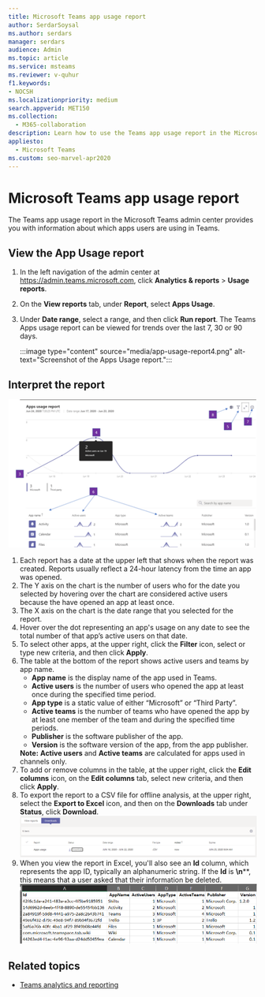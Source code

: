 ```yaml
---
title: Microsoft Teams app usage report
author: SerdarSoysal
ms.author: serdars
manager: serdars
audience: Admin
ms.topic: article
ms.service: msteams
ms.reviewer: v-quhur
f1.keywords:
- NOCSH
ms.localizationpriority: medium
search.appverid: MET150
ms.collection: 
  - M365-collaboration
description: Learn how to use the Teams app usage report in the Microsoft Teams admin center.
appliesto: 
  - Microsoft Teams
ms.custom: seo-marvel-apr2020
---
```


# Microsoft Teams app usage report

The Teams app usage report in the Microsoft Teams admin center provides you with information about which apps users are using in Teams.  

## View the App Usage report

1. In the left navigation of the admin center at <https://admin.teams.microsoft.com>, click **Analytics & reports** > **Usage reports**.
2. On the **View reports** tab, under **Report**, select **Apps Usage**.

3. Under **Date range**, select a range, and then click **Run report**. The Teams Apps usage report can be viewed for trends over the last 7, 30 or 90 days.

      :::image type="content" source="media/app-usage-report4.png" alt-text="Screenshot of the Apps Usage report.":::<br>

## Interpret the report

![Screenshot of the Teams app usage report in the Teams admin center with callouts.](media/app-usage-report5.png "Screenshot of the Teams app usage report in the Teams admin center with callouts")<br>

1. Each report has a date at the upper left that shows when the report was created. Reports usually reflect a 24-hour latency from the time an app was opened.
2. The Y axis on the chart is the number of users who for the date you selected by hovering over the chart are considered active users because the have opened an app at least once.
3. The X axis on the chart is the date range that you selected for the report.
4. Hover over the dot representing an app's usage on any date to see the total number of that app’s active users on that date.
5. To select other apps, at the upper right, click the **Filter** icon, select or type new criteria, and then click **Apply**.
6. The table at the bottom of the report shows active users and teams by app name.<br><ul><li>**App name** is the display name of the app used in Teams.</li><li>**Active users** is the number of users who opened the app at least once during the specified time period.</li><li>**App type** is a static value of either “Microsoft” or “Third Party”.</li><li>**Active teams** is the number of teams who have opened the app by at least one member of the team and during the specified time periods.</li><li>**Publisher** is the software publisher of the app.</li><li>**Version** is the software version of the app, from the app publisher.</li></ul><b> Note:</b> **Active users** and **Active teams** are calculated for apps used in channels only.
7. To add or remove columns in the table, at the upper right, click the **Edit columns** icon, on the **Edit columns** tab, select new criteria, and then click **Apply**.
8. To export the report to a CSV file for offline analysis, at the upper right, select the **Export to Excel** icon, and then on the **Downloads** tab under **Status**, click **Download**.<br>![Screenshot of Downloads pane.](media/app-usage-report7.png "Screenshot of Downloads pane")
9. When you view the report in Excel, you'll also see an **Id** column, which represents the app ID, typically an alphanumeric string. If the **Id** is **\n****, this means that a user asked that their information be deleted.<br>![Screenshot of the downloaded Excel report.](media/app-usage-report8.png "Screenshot of the downloaded Excel report.")

## Related topics

- [Teams analytics and reporting](teams-reporting-reference.md)
